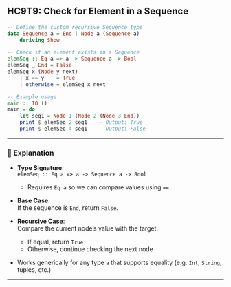 HC9T9: Check for Element in a Sequence
---



```haskell
-- Define the custom recursive Sequence type
data Sequence a = End | Node a (Sequence a)
    deriving Show

-- Check if an element exists in a Sequence
elemSeq :: Eq a => a -> Sequence a -> Bool
elemSeq _ End = False
elemSeq x (Node y next)
    | x == y    = True
    | otherwise = elemSeq x next

-- Example usage
main :: IO ()
main = do
    let seq1 = Node 1 (Node 2 (Node 3 End))
    print $ elemSeq 2 seq1   -- Output: True
    print $ elemSeq 4 seq1   -- Output: False
```

---

### 🧠 Explanation

- **Type Signature**:  
  `elemSeq :: Eq a => a -> Sequence a -> Bool`  
  - Requires `Eq a` so we can compare values using `==`.

- **Base Case**:  
  If the sequence is `End`, return `False`.

- **Recursive Case**:  
  Compare the current node’s value with the target:
  - If equal, return `True`
  - Otherwise, continue checking the next node

- Works generically for any type `a` that supports equality (e.g. `Int`, `String`, tuples, etc.)

---

